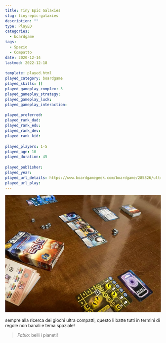 ```yaml
---
title: Tiny Epic Galaxies
slug: tiny-epic-galaxies
description: ""
type: PlayED
categories:
  - boardgame
tags:
  - Spazio
  - Compatto
date: 2020-12-14
lastmod: 2022-12-18

template: played.html
played_category: boardgame
played_skills: []
played_gameplay_complex: 3
played_gameplay_strategy:
played_gameplay_luck:
played_gameplay_interaction:

played_preferred:
played_rank_dad: 
played_rank_edu: 
played_rank_dev: 
played_rank_kid: 

played_players: 1-5
played_age: 10
played_duration: 45

played_publisher: 
played_year: 
played_url_details: https://www.boardgamegeek.com/boardgame/285826/ultra-tiny-epic-galaxies
played_url_play: 
---
```


![](img/tiny_epic_galaxies.webp)

sempre alla ricerca dei giochi ultra compatti, questo li batte tutti in termini di regole non banali e tema spaziale!

> *Fabio:*
> belli i pianeti!
